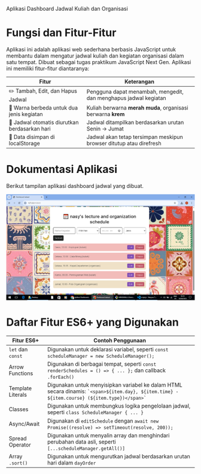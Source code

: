Aplikasi Dashboard Jadwal Kuliah dan Organisasi

# Fungsi dan Fitur-Fitur
Aplikasi ini adalah aplikasi web sederhana berbasis JavaScript untuk membantu dalam mengatur jadwal kuliah dan kegiatan organisasi dalam satu tempat. Dibuat sebagai tugas praktikum JavaScript Next Gen.
Aplikasi ini memiliki fitur-fitur diantaranya:

| Fitur                                                                 | Keterangan                                                                 |
|-----------------------------------------------------------------------|----------------------------------------------------------------------------|
| ✏️ Tambah, Edit, dan Hapus Jadwal                                | Pengguna dapat menambah, mengedit, dan menghapus jadwal kegiatan          |
| 🎨 Warna berbeda untuk dua jenis kegiatan                             | Kuliah berwarna **merah muda**, organisasi berwarna **krem** |
| 📅 Jadwal otomatis diurutkan berdasarkan hari                         | Jadwal ditampilkan berdasarkan urutan Senin → Jumat                       |
| 💾 Data disimpan di localStorage                                      | Jadwal akan tetap tersimpan meskipun browser ditutup atau direfresh       |


# Dokumentasi Aplikasi
Berikut tampilan aplikasi dashboard jadwal yang dibuat.

![Tampilan Aplikasi](./dokumentasi.PNG)

# Daftar Fitur ES6+ yang Digunakan
| Fitur ES6+            | Contoh Penggunaan                                                             |
|-----------------------|-------------------------------------------------------------------------------|
| `let` dan `const`      | Digunakan untuk deklarasi variabel, seperti `const scheduleManager = new ScheduleManager();` |
| Arrow Functions        | Digunakan di berbagai tempat, seperti `const renderSchedules = () => { ... };` dan callback `.forEach()` |
| Template Literals      | Digunakan untuk menyisipkan variabel ke dalam HTML secara dinamis: `` `<span>${item.day}, ${item.time} - ${item.course} (${item.type})</span>` `` |
| Classes               | Digunakan untuk membungkus logika pengelolaan jadwal, seperti `class ScheduleManager { ... }` |
| Async/Await            | Digunakan di `editSchedule` dengan `await new Promise((resolve) => setTimeout(resolve, 200));` |
| Spread Operator        | Digunakan untuk menyalin array dan menghindari perubahan data asli, seperti `[...scheduleManager.getAll()]` |
| Array `.sort()`        | Digunakan untuk mengurutkan jadwal berdasarkan urutan hari dalam `dayOrder` |
